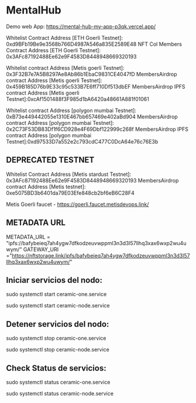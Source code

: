﻿# MentalHub
 
Demo web App: https://mental-hub-my-app-p3qk.vercel.app/

Whitelist Contract Address [ETH Goerli Testnet]: 0xd9BFb19Be9e3568b766D4987A546a835E2589E48
NFT Col Members Contract Address [ETH Goerli Testnet]: 0x3AFc87192488Ee62e9F4583D8448948669320193

Whitelist contract Address [Metis goerli Testnet]: 0x3F32B7e7A5B8297Ae8Ab86b1EbaC9831CE4047fD
MembersAirdrop contract Address [Metis goerli Testnet]: 0x459B185D76b9E33c95c533B7E6ff710Df513dbEF
MembersAirdrop IPFS contract Address [Metis goerli Testnet]:0xcAf1501488f3F985d1bA6420a48661A881f01061


Whitelist contract Address [polygon mumbai Testnet]: 0xB73e449442055e1310E467bb657469e402aBd904
MembersAirdrop contract Address [polygon mumbai Testnet]: 0x2C73F53DB83Df1f6CD928e4F69Dbf122999c268f
MembersAirdrop IPFS contract Address [polygon mumbai Testnet]:0xd97533D7a552e2c793cdC477C0DcA64e76c76E3b




## DEPRECATED TESTNET
Whitelist Contract Address [Metis stardust Testnet]: 0x3AFc87192488Ee62e9F4583D8448948669320193
MembersAirdrop contract Address [Metis testnet]: 0xe5075BD3b6401da79E03Efe848cb2bf6eB6C28F4 

Metis Goerli faucet - https://goerli.faucet.metisdevops.link/

## METADATA URL
METADATA_URL = "ipfs://bafybeieq7ah4ygw7dfkodzeuvwppml3n3d3l57llhq3xax6wxp2wu4uwym/"
GATEWAY_URI ="https://nftstorage.link/ipfs/bafybeieq7ah4ygw7dfkodzeuvwppml3n3d3l57llhq3xax6wxp2wu4uwym/"

## Iniciar servicios del nodo:
sudo systemctl start ceramic-one.service

sudo systemctl start ceramic-node.service

## Detener servicios del nodo:
sudo systemctl stop ceramic-one.service

sudo systemctl stop ceramic-node.service

## Check Status de servicios:
sudo systemctl status ceramic-one.service

sudo systemctl status ceramic-node.service